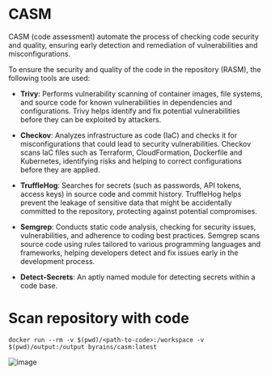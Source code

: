 # CASM

CASM (code assessment) automate the process of checking code security and quality, ensuring early detection and remediation of vulnerabilities and misconfigurations.

To ensure the security and quality of the code in the repository (RASM), the following tools are used:

- **Trivy**: Performs vulnerability scanning of container images, file systems, and source code for known vulnerabilities in dependencies and configurations. Trivy helps identify and fix potential vulnerabilities before they can be exploited by attackers.

- **Checkov**: Analyzes infrastructure as code (IaC) and checks it for misconfigurations that could lead to security vulnerabilities. Checkov scans IaC files such as Terraform, CloudFormation, Dockerfile and Kubernetes, identifying risks and helping to correct configurations before they are applied.

- **TruffleHog**: Searches for secrets (such as passwords, API tokens, access keys) in source code and commit history. TruffleHog helps prevent the leakage of sensitive data that might be accidentally committed to the repository, protecting against potential compromises.

- **Semgrep**: Conducts static code analysis, checking for security issues, vulnerabilities, and adherence to coding best practices. Semgrep scans source code using rules tailored to various programming languages and frameworks, helping developers detect and fix issues early in the development process.

- **Detect-Secrets**: An aptly named module for detecting secrets within a code base.

# Scan repository with code
```
docker run --rm -v $(pwd)/<path-to-code>:/workspace -v $(pwd)/output:/output byrains/casm:latest
```
![image](https://github.com/user-attachments/assets/7f62c60c-5022-4481-9a69-97aec5573bcc)
